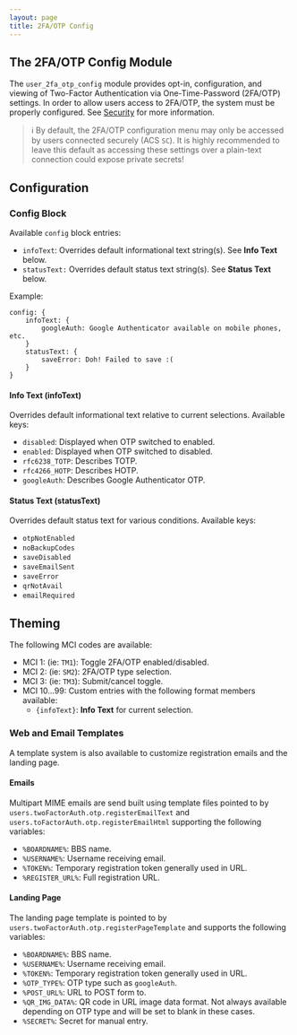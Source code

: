```yaml
---
layout: page
title: 2FA/OTP Config
---
```

## The 2FA/OTP Config Module
The `user_2fa_otp_config` module provides opt-in, configuration, and viewing of Two-Factor Authentication via One-Time-Password (2FA/OTP) settings. In order to allow users access to 2FA/OTP, the system must be properly configured. See [Security](../configuration/security.md) for more information.

> :information_source: By default, the 2FA/OTP configuration menu may only be accessed by users connected securely (ACS `SC`). It is highly recommended to leave this default as accessing these settings over a plain-text connection could expose private secrets!

## Configuration

### Config Block
Available `config` block entries:
* `infoText`: Overrides default informational text string(s). See **Info Text** below.
* `statusText:` Overrides default status text string(s). See **Status Text** below.

Example:
```hjson
config: {
    infoText: {
        googleAuth: Google Authenticator available on mobile phones, etc.
    }
    statusText: {
        saveError: Doh! Failed to save :(
    }
}
```

#### Info Text (infoText)
Overrides default informational text relative to current selections. Available keys:
* `disabled`: Displayed when OTP switched to enabled.
* `enabled`: Displayed when OTP switched to disabled.
* `rfc6238_TOTP`: Describes TOTP.
* `rfc4266_HOTP`: Describes HOTP.
* `googleAuth`: Describes Google Authenticator OTP.

#### Status Text (statusText)
Overrides default status text for various conditions. Available keys:
* `otpNotEnabled`
* `noBackupCodes`
* `saveDisabled`
* `saveEmailSent`
* `saveError`
* `qrNotAvail`
* `emailRequired`

## Theming
The following MCI codes are available:
* MCI 1: (ie: `TM1`): Toggle 2FA/OTP enabled/disabled.
* MCI 2: (ie: `SM2`): 2FA/OTP type selection.
* MCI 3: (ie: `TM3`): Submit/cancel toggle.
* MCI 10...99: Custom entries with the following format members available:
    * `{infoText}`: **Info Text** for current selection.

### Web and Email Templates
A template system is also available to customize registration emails and the landing page.

#### Emails
Multipart MIME emails are send built using template files pointed to by `users.twoFactorAuth.otp.registerEmailText` and `users.toFactorAuth.otp.registerEmailHtml` supporting the following variables:
* `%BOARDNAME%`: BBS name.
* `%USERNAME%`: Username receiving email.
* `%TOKEN%`: Temporary registration token generally used in URL.
* `%REGISTER_URL%`: Full registration URL.

#### Landing Page
The landing page template is pointed to by `users.twoFactorAuth.otp.registerPageTemplate` and supports the following variables:
* `%BOARDNAME%`: BBS name.
* `%USERNAME%`: Username receiving email.
* `%TOKEN%`: Temporary registration token generally used in URL.
* `%OTP_TYPE%`: OTP type such as `googleAuth`.
* `%POST_URL%`: URL to POST form to.
* `%QR_IMG_DATA%`: QR code in URL image data format. Not always available depending on OTP type and will be set to blank in these cases.
* `%SECRET%`: Secret for manual entry.
